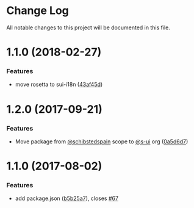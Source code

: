 # Change Log

All notable changes to this project will be documented in this file.

<a name="1.1.0"></a>
# 1.1.0 (2018-02-27)


### Features

* move rosetta to sui-i18n ([43af45d](https://github.com/SUI-Components/sui/commit/43af45d))



<a name="1.2.0"></a>
# 1.2.0 (2017-09-21)


### Features

* Move package from [@schibstedspain](https://github.com/schibstedspain) scope to [@s-ui](https://github.com/s-ui) org ([0a5d6d7](https://github.com/SUI-Components/sui/commit/0a5d6d7))



<a name="1.1.0"></a>
# 1.1.0 (2017-08-02)


### Features

* add package.json ([b5b25a7](https://github.com/SUI-Components/sui/commit/b5b25a7)), closes [#67](https://github.com/SUI-Components/sui/issues/67)



